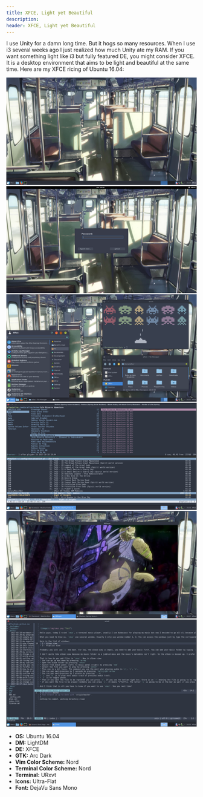 ```yaml
---
title: XFCE, Light yet Beautiful
description:
header: XFCE, Light yet Beautiful
---
```

I use Unity for a damn long time. But it hogs so many resources. When I use i3 several weeks ago I just realized how much Unity ate my RAM. If you want something light like i3 but fully featured DE, you might consider XFCE. It is a desktop environment that aims to be light and beautiful at the same time. Here are my XFCE ricing of Ubuntu 16.04:

![image](/img/xfce/xfce-clean.png "Clean")
![image](/img/xfce/xfce-lock.png "Lock")
![image](/img/xfce/xfce-busy.png "Busy")
![image](/img/xfce/xfce-media.png "Media")
![image](/img/xfce/xfce-video.png "Video")
![image](/img/xfce/xfce-vim.png "Vim")

* **OS:** Ubuntu 16.04
* **DM:** LightDM
* **DE:** XFCE
* **GTK:** Arc Dark
* **Vim Color Scheme:** Nord
* **Terminal Color Scheme:** Nord
* **Terminal:** URxvt
* **Icons:** Ultra-Flat
* **Font:** DejaVu Sans Mono
